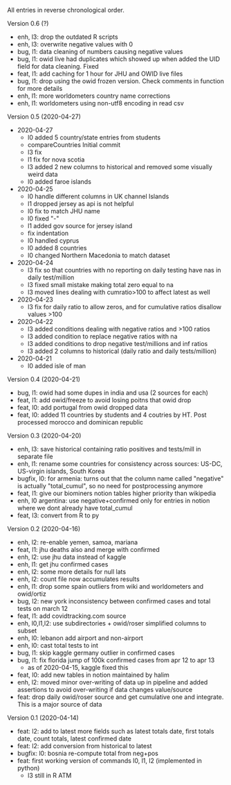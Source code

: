 All entries in reverse chronological order.


Version 0.6 (?)

- enh, l3: drop the outdated R scripts
- enh, l3: overwrite negative values with 0
- bug, l1: data cleaning of numbers causing negative values
- bug, l1: owid live had duplicates which showed up when added the UID field for data cleaning. Fixed
- feat, l1: add caching for 1 hour for JHU and OWID live files
- bug, l1: drop using the owid frozen version. Check comments in function for more details
- enh, l1: more worldometers country name corrections
- enh, l1: worldometers using non-utf8 encoding in read csv


Version 0.5 (2020-04-27)

- 2020-04-27
	- l0 added 5 country/state entries from students
  - compareCountries Initial commit
  - l3 fix
  - l1 fix for nova scotia
  - l3 added 2 new columns to historical and removed some visually weird data
  - l0 added faroe islands
- 2020-04-25
  - l0 handle different columns in UK channel Islands
  - l1 dropped jersey as api is not helpful
  - l0 fix to match JHU name
  - l0 fixed "-"
  - l1 added gov source for jersey island
  - fix indentation
  - l0 handled cyprus
  - l0 added 8 countries
  - l0 changed Northern Macedonia to match dataset
- 2020-04-24
  - l3 fix so that countries with no reporting on daily testing have nas in daily test/million
  - l3 fixed small mistake making total zero equal to na
  - l3 moved lines dealing with cumratio>100 to affect latest as well
- 2020-04-23
  - l3 fix for daily ratio to allow zeros, and for cumulative ratios disallow values >100
- 2020-04-22
  - l3 added conditions dealing with negative ratios and >100 ratios
  - l3 added condition to replace negative ratios with na
  - l3 added conditions to drop negative test/millions and inf ratios
  - l3 added 2 columns to historical (daily ratio and daily tests/million)
- 2020-04-21
  - l0 added isle of man



Version 0.4 (2020-04-21)

- bug, l1: owid had some dupes in india and usa (2 sources for each)
- feat, l1: add owid/freeze to avoid losing poitns that owid drop
- feat, l0: add portugal from owid dropped data
- feat, l0: added 11 countries by students and 4 coutries by HT. Post processed morocco and dominican republic


Version 0.3 (2020-04-20)

- enh, l3: save historical containing ratio positives and tests/mill in separate file
- enh, l1: rename some countries for consistency across sources: US-DC, US-virgin islands, South Korea
- bugfix, l0: for armenia: turns out that the column name called "negative" is actually "total_cumul", so no need for postprocessing anymore
- feat, l1: give our biominers notion tables higher priority than wikipedia
- enh, l0 argentina: use negative+confirmed only for entries in notion where we dont already have total_cumul
- feat, l3: convert from R to py


Version 0.2 (2020-04-16)

- enh, l2: re-enable yemen, samoa, mariana
- feat, l1: jhu deaths also and merge with confirmed
- enh, l2: use jhu data instead of kaggle
- enh, l1: get jhu confirmed cases
- enh, l2: some more details for null lats
- enh, l2: count file now accumulates results
- enh, l1: drop some spain outliers from wiki and worldometers and owid/ortiz
- bug, l2: new york inconsistency between confirmed cases and total tests on march 12
- feat, l1: add covidtracking.com source
- enh, l0,l1,l2: use subdirectories + owid/roser simplified columns to subset
- enh, l0: lebanon add airport and non-airport
- enh, l0: cast total tests to int
- bug, l1: skip kaggle germany outlier in confirmed cases
- bug, l1: fix florida jump of 100k confirmed cases from apr 12 to apr 13
  - as of 2020-04-15, kaggle fixed this
- feat, l0: add new tables in notion maintained by halim
- enh, l2: moved minor over-writing of data up in pipeline and added assertions to avoid over-writing if data changes value/source
- feat: drop daily owid/roser source and get cumulative one and integrate. This is a major source of data


Version 0.1 (2020-04-14)

- feat: l2: add to latest more fields such as latest totals date, first totals date, count totals, latest confirmed date
- feat: l2: add conversion from historical to latest
- bugfix: l0: bosnia re-compute total from neg+pos
- feat: first working version of commands l0, l1, l2 (implemented in python)
  - l3 still in R ATM
